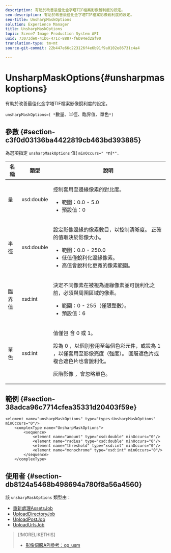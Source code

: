 ```yaml
---
description: 有助於改善最佳化金字塔TIF檔案影像銳利度的設定。
seo-description: 有助於改善最佳化金字塔TIF檔案影像銳利度的設定。
seo-title: UnsharpMaskOptions
solution: Experience Manager
title: UnsharpMaskOptions
topic: Scene7 Image Production System API
uuid: 73073de0-41b6-471c-8887-f6b94ed2af90
translation-type: tm+mt
source-git-commit: 22b447e66c223126f4e6b91f9a0102e86731c4a4

---
```



# UnsharpMaskOptions{#unsharpmaskoptions}

有助於改善最佳化金字塔TIF檔案影像銳利度的設定。

`unsharpMaskOptions=[ *`數量、半徑、臨界值、單色`*]`

## 參數 {#section-c3f0d03136ba4422819cb463bd393885}

為選項指定 `unsharpMaskOptions` 值( `minOccurs=" *`n)`*".`

<table id="table_D1392963C5694969A9D546F82DB6F45C">
 <thead>
  <tr>
   <th colname="col1" class="entry"> 名稱 </th>
   <th colname="col2" class="entry"> 類型 </th>
   <th colname="col3" class="entry"> 說明 </th>
  </tr>
 </thead>
 <tbody>
  <tr>
   <td colname="col1"><span class="codeph"><span class="varname"> 量</span></span></td>
   <td colname="col2"><span class="codeph"> xsd:double</span></td>
   <td colname="col3"><p>控制套用至邊緣像素的對比度。 
     <ul id="ul_7AA17E354EE64BC4A5BEAE853FF17191">
      <li id="li_42FB21C7ED884E1DB03274130B8DCB10">範圍：0.0 - 5.0 </li>
      <li id="li_E980CAA1A9C54D60A121F21C964820FF">預設值：0 </li>
     </ul></p></td>
  </tr>
  <tr>
   <td colname="col1"><span class="codeph"><span class="varname"> 半徑</span></span></td>
   <td colname="col2"><span class="codeph"> xsd:double</span></td>
   <td colname="col3"><p>設定影像邊緣的像素數目，以控制清晰度。 正確的值取決於影像大小。 
     <ul id="ul_D4391CD407DE4B48AF4523EBD85D0D40">
      <li id="li_8AEF11A489484EFD91416F8A03C4DB25">範圍：0.0 - 250.0 </li>
      <li id="li_9F1D1B52AFBA46B8BDCDF99A21140002">低值僅銳利化邊緣像素。 </li>
      <li id="li_7D9FD8AA4899404283D7AB596364A4AF">高值會銳利化更寬的像素範圍。 </li>
     </ul></p></td>
  </tr>
  <tr>
   <td colname="col1"><span class="codeph"><span class="varname"> 臨界值</span></span></td>
   <td colname="col2"><span class="codeph"> xsd:int</span></td>
   <td colname="col3"><p>決定不同像素在被視為邊緣像素並可銳利化之前，必須與周圍區域的像素。 
     <ul id="ul_117E556E3ECF42CC878DD80D338D19CA">
      <li id="li_CFEE76DB78BF437E8463C9089486F8A6">範圍：0 - 255（僅限整數）。 </li>
      <li id="li_77113DC2698A4D48B11288718766E6A2">預設值：6 </li>
     </ul></p></td>
  </tr>
  <tr>
   <td colname="col1"><span class="codeph"><span class="varname"> 單色</span></span></td>
   <td colname="col2"><span class="codeph"> xsd:int</span></td>
   <td colname="col3"><p>值僅包 <span class="codeph"> 含</span> 0 <span class="codeph"> 或</span> 1。 </p><p>設為 <span class="codeph"> 0</span> ，以個別套用至每個色彩元件，或設為 <span class="codeph"> 1</span> ，以僅套用至影像亮度（強度）。 圖層遮色片或複合遮色片也會銳利化。 </p><p><span class="codeph"><span class="varname"> 灰階影像</span></span> ，會忽略單色。 </p></td>
  </tr>
 </tbody>
</table>

## 範例 {#section-38adca96c7714cfea35331d20403f59e}

```
<element name="unsharpMaskOptions" type="types:UnsharpMaskOptions" minOccurs="0"/>
    <complexType name="UnsharpMaskOptions">
        <sequence>
            <element name="amount" type="xsd:double" minOccurs="0"/>
            <element name="radius" type="xsd:double" minOccurs="0"/>
            <element name="threshold" type="xsd:int" minOccurs="0"/>
            <element name="monochrome" type="xsd:int" minOccurs="0"/>        
        </sequence>
    </complexType>
```

## 使用者 {#section-db8124a5468b498694a780f8a56a4560}

該 `unsharpMaskOptions` 類型由：

* [重新處理AssetsJob](../../types/c-data-types/r-reprocess-assets-job.md#reference-a303f7832ae44fdab1dca7cc8bef3fa3)
* [UploadDirectoryJob](../../types/c-data-types/r-upload-directory-job.md#reference-e707ebf53b074c49ad983d1886e0bbb6)
* [UploadPostJob](../../types/c-data-types/r-upload-post-job.md#reference-bca2339b593f4637a687c33937215ef4)
* [UploadUrlsJob](../../types/c-data-types/r-upload-urls-job.md#reference-8e9bc895268c4321b233dbeadc990398)

>[!MORELIKETHIS]
>
>* [影像伺服API參考：op_usm](https://marketing.adobe.com/resources/help/en_US/s7/is_ir_api/is_api/http_ref/r_op_usm.html)

